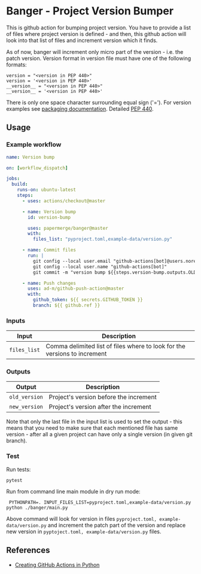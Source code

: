 # Banger - Project Version Bumper

This is github action for bumping project version. You have to provide a list
of files where project version is defined - and then, this github action will
look into that list of files and increment version which it finds.

As of now, banger will increment only micro part of the version - i.e. the patch version.
Version format in version file must have one of the following formats:

    version = "<version in PEP 440>"
    version = '<version in PEP 440>'
    __version__ = "<version in PEP 440>"
    __version__ = '<version in PEP 440>'

There is only one space character surrounding equal sign ('=').
For version examples see [packaging documentation](https://packaging.pypa.io/en/latest/version.html).
Detailed [PEP 440](https://peps.python.org/pep-0440/).

## Usage

### Example workflow

```yaml
name: Version bump

on: [workflow_dispatch]

jobs:
  build:
    runs-on: ubuntu-latest
    steps:
      - uses: actions/checkout@master

      - name: Version bump
        id: version-bump

        uses: papermerge/banger@master
        with:
          files_list: "pyproject.toml,example-data/version.py"

      - name: Commit files
        run: |
          git config --local user.email "github-actions[bot]@users.noreply.github.com"
          git config --local user.name "github-actions[bot]"
          git commit -m "version bump ${{steps.version-bump.outputs.OLD_VERSION}} -> ${{steps.version-bump.outputs.NEW_VERSION}}" -a

      - name: Push changes
        uses: ad-m/github-push-action@master
        with:
          github_token: ${{ secrets.GITHUB_TOKEN }}
          branch: ${{ github.ref }}
```

### Inputs

| Input                                             | Description                                        |
|------------------------------------------------------|-----------------------------------------------|
| `files_list`  | Comma delimited list of files where to look for the versions to increment    |


### Outputs

| Output                                             | Description                                        |
|------------------------------------------------------|-----------------------------------------------|
| `old_version`  | Project's version before the increment    |
| `new_version`  | Project's version after the increment    |


Note that only the last file in the input list is used to set the output - this means that you
need to make sure that each mentioned file has same version - after all a given project can
have only a single version (in given git branch).

### Test

Run tests:

    pytest

Run from command line main module in dry run mode:

     PYTHONPATH=. INPUT_FILES_LIST=pyproject.toml,example-data/version.py python ./banger/main.py

Above command will look for version in files ``pyproject.toml, example-data/version.py`` and
increment the patch part of the version and replace new version in ``pyptoject.toml, example-data/version.py``
files.


## References

* [Creating GitHub Actions in Python](https://jacobtomlinson.dev/posts/2019/creating-github-actions-in-python/)
